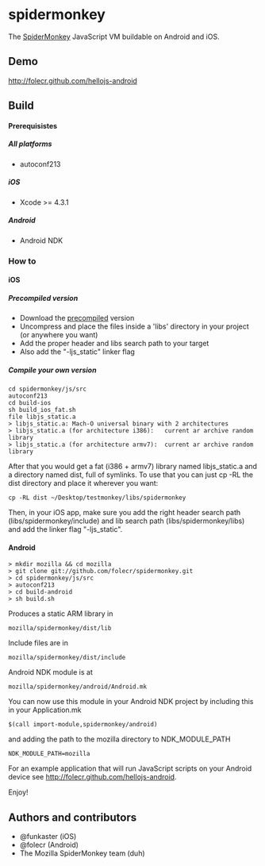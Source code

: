 # spidermonkey

The [SpiderMonkey](https://developer.mozilla.org/En/SpiderMonkey/) JavaScript VM buildable on Android and iOS.

## Demo

http://folecr.github.com/hellojs-android

## Build

#### Prerequisistes

##### All platforms

 * autoconf213

##### iOS

 * Xcode >= 4.3.1

##### Android

 * Android NDK

### How to

#### iOS

##### Precompiled version

* Download the [precompiled](https://github.com/downloads/funkaster/spidermonkey/spidermonkey-ios.zip) version
* Uncompress and place the files inside a 'libs' directory in your project (or anywhere you want)
* Add the proper header and libs search path to your target
* Also add the "-ljs_static" linker flag

##### Compile your own version

    cd spidermonkey/js/src
    autoconf213
    cd build-ios
    sh build_ios_fat.sh
    file libjs_static.a
    > libjs_static.a: Mach-O universal binary with 2 architectures
    > libjs_static.a (for architecture i386):	current ar archive random library
    > libjs_static.a (for architecture armv7):	current ar archive random library

After that you would get a fat (i386 + armv7) library named libjs_static.a and a directory named dist, full of symlinks. To use that you can just cp -RL the dist directory and place it wherever you want:

    cp -RL dist ~/Desktop/testmonkey/libs/spidermonkey

Then, in your iOS app, make sure you add the right header search path (libs/spidermonkey/include) and lib search path (libs/spidermonkey/libs) and add the linker flag "-ljs_static".

#### Android

    > mkdir mozilla && cd mozilla
    > git clone git://github.com/folecr/spidermonkey.git
    > cd spidermonkey/js/src
    > autoconf213
    > cd build-android
    > sh build.sh

Produces a static ARM library in 

    mozilla/spidermonkey/dist/lib

Include files are in 

    mozilla/spidermonkey/dist/include

Android NDK module is at

    mozilla/spidermonkey/android/Android.mk

You can now use this module in your Android NDK project by including this in your Application.mk

    $(call import-module,spidermonkey/android)

and adding the path to the mozilla directory to NDK_MODULE_PATH

    NDK_MODULE_PATH=mozilla

For an example application that will run JavaScript scripts on your Android device see http://folecr.github.com/hellojs-android.

Enjoy!

## Authors and contributors

 * @funkaster (iOS)
 * @folecr (Android)
 * The Mozilla SpiderMonkey team (duh)
